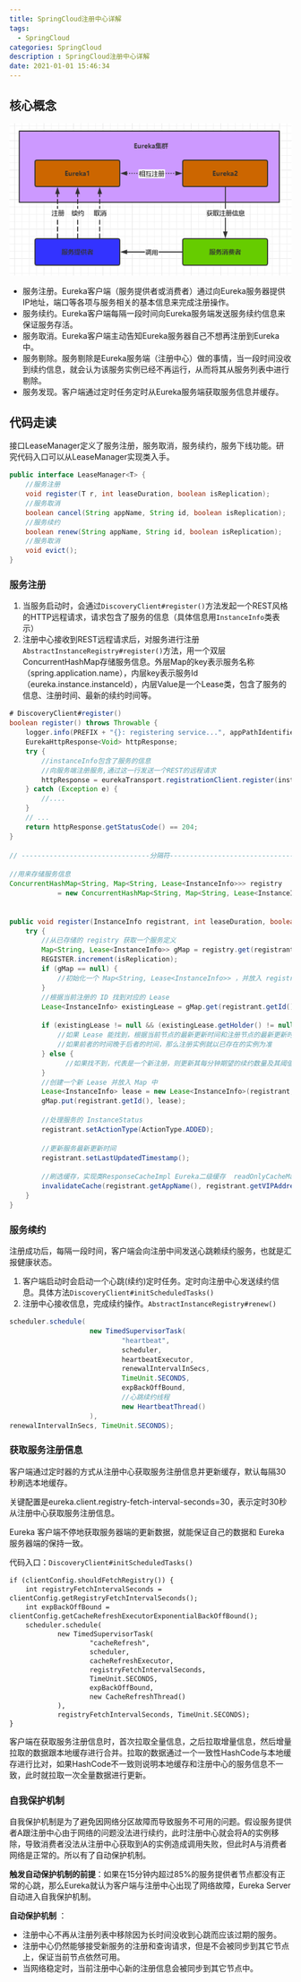 ```yaml
---
title: SpringCloud注册中心详解
tags:
  - SpringCloud
categories: SpringCloud
description : SpringCloud注册中心详解
date: 2021-01-01 15:46:34
---
```

<!--more-->

## 核心概念

![](springcloud-1/1.png)

- 服务注册。Eureka客户端（服务提供者或消费者）通过向Eureka服务器提供IP地址，端口等各项与服务相关的基本信息来完成注册操作。
- 服务续约。Eureka客户端每隔一段时间向Eureka服务端发送服务续约信息来保证服务存活。
- 服务取消。Eureka客户端主动告知Eureka服务器自己不想再注册到Eureka中。
- 服务剔除。服务剔除是Eureka服务端（注册中心）做的事情，当一段时间没收到续约信息，就会认为该服务实例已经不再运行，从而将其从服务列表中进行剔除。
- 服务发现。客户端通过定时任务定时从Eureka服务端获取服务信息并缓存。

## 代码走读

接口LeaseManager定义了服务注册，服务取消，服务续约，服务下线功能。研究代码入口可以从LeaseManager实现类入手。

```java
public interface LeaseManager<T> {
    //服务注册
    void register(T r, int leaseDuration, boolean isReplication);
    //服务取消
    boolean cancel(String appName, String id, boolean isReplication);
    //服务续约
    boolean renew(String appName, String id, boolean isReplication);
    //服务取消
    void evict();
}
```

### 服务注册

1. 当服务启动时，会通过`DiscoveryClient#register()`方法发起一个REST风格的HTTP远程请求，请求包含了服务的信息（具体信息用`InstanceInfo`类表示）
2. 注册中心接收到REST远程请求后，对服务进行注册`AbstractInstanceRegistry#register()`方法，用一个双层ConcurrentHashMap存储服务信息。外层Map的key表示服务名称（spring.application.name），内层key表示服务Id（eureka.instance.instanceId），内层Value是一个Lease类，包含了服务的信息、注册时间、最新的续约时间等。

```java
# DiscoveryClient#register()
boolean register() throws Throwable {
    logger.info(PREFIX + "{}: registering service...", appPathIdentifier);
    EurekaHttpResponse<Void> httpResponse;
    try {
        //instanceInfo包含了服务的信息
        //向服务端注册服务,通过这一行发送一个REST的远程请求
        httpResponse = eurekaTransport.registrationClient.register(instanceInfo);
    } catch (Exception e) {
        //....
    }
    // ...
    return httpResponse.getStatusCode() == 204;
}

// --------------------------------分隔符--------------------------------

//用来存储服务信息
ConcurrentHashMap<String, Map<String, Lease<InstanceInfo>>> registry
            = new ConcurrentHashMap<String, Map<String, Lease<InstanceInfo>>>();


public void register(InstanceInfo registrant, int leaseDuration, boolean isReplication) {
    try { 
        //从已存储的 registry 获取一个服务定义
        Map<String, Lease<InstanceInfo>> gMap = registry.get(registrant.getAppName());
        REGISTER.increment(isReplication);
        if (gMap == null) {
            //初始化一个 Map<String, Lease<InstanceInfo>> ，并放入 registry 中
        }
        //根据当前注册的 ID 找到对应的 Lease
        Lease<InstanceInfo> existingLease = gMap.get(registrant.getId());
 
        if (existingLease != null && (existingLease.getHolder() != null)) {
            //如果 Lease 能找到，根据当前节点的最新更新时间和注册节点的最新更新时间比较
            //如果前者的时间晚于后者的时间，那么注册实例就以已存在的实例为准
        } else {
              //如果找不到，代表是一个新注册，则更新其每分钟期望的续约数量及其阈值
        }
        //创建一个新 Lease 并放入 Map 中
        Lease<InstanceInfo> lease = new Lease<InstanceInfo>(registrant, leaseDuration);
        gMap.put(registrant.getId(), lease);

        //处理服务的 InstanceStatus
        registrant.setActionType(ActionType.ADDED);
 
        //更新服务最新更新时间
        registrant.setLastUpdatedTimestamp();
 
        //刷选缓存，实现类ResponseCacheImpl Eureka二级缓存  readOnlyCacheMap(只读缓存) readWriteCacheMap(读写缓存)
        invalidateCache(registrant.getAppName(), registrant.getVIPAddress(), registrant.getSecureVipAddress());
    } 
}
```

### 服务续约

注册成功后，每隔一段时间，客户端会向注册中间发送心跳赖续约服务，也就是汇报健康状态。

1. 客户端启动时会启动一个心跳(续约)定时任务。定时向注册中心发送续约信息。具体方法`DiscoveryClient#initScheduledTasks()`
2. 注册中心接收信息，完成续约操作。`AbstractInstanceRegistry#renew()`

```java
scheduler.schedule(
                    new TimedSupervisorTask(
                            "heartbeat",
                            scheduler,
                            heartbeatExecutor,
                            renewalIntervalInSecs,
                            TimeUnit.SECONDS,
                            expBackOffBound,
                        	//心跳续约线程
                            new HeartbeatThread()
                    ),
renewalIntervalInSecs, TimeUnit.SECONDS);
```

### 获取服务注册信息

客户端通过定时器的方式从注册中心获取服务注册信息并更新缓存，默认每隔30秒刷选本地缓存。

关键配置是eureka.client.registry-fetch-interval-seconds=30，表示定时30秒从注册中心获取服务注册信息。

Eureka 客户端不停地获取服务器端的更新数据，就能保证自己的数据和 Eureka 服务器端的保持一致。

代码入口：`DiscoveryClient#initScheduledTasks()`

```
if (clientConfig.shouldFetchRegistry()) {
    int registryFetchIntervalSeconds = clientConfig.getRegistryFetchIntervalSeconds();
    int expBackOffBound = clientConfig.getCacheRefreshExecutorExponentialBackOffBound();
    scheduler.schedule(
            new TimedSupervisorTask(
                    "cacheRefresh",
                    scheduler,
                    cacheRefreshExecutor,
                    registryFetchIntervalSeconds,
                    TimeUnit.SECONDS,
                    expBackOffBound,
                    new CacheRefreshThread()
            ),
            registryFetchIntervalSeconds, TimeUnit.SECONDS);
}

```

客户端在获取服务注册信息时，首次拉取全量信息，之后拉取增量信息，然后增量拉取的数据跟本地缓存进行合并。拉取的数据通过一个一致性HashCode与本地缓存进行比对，如果HashCode不一致则说明本地缓存和注册中心的服务信息不一致，此时就拉取一次全量数据进行更新。

### 自我保护机制

自我保护机制是为了避免因网络分区故障而导致服务不可用的问题。假设服务提供者A跟注册中心由于网络的问题没法进行续约，此时注册中心就会将A的实例移除，导致消费者没法从注册中心获取到A的实例造成调用失败，但此时A与消费者网络是正常的。所以有了自动保护机制。

**触发自动保护机制的前提**：如果在15分钟内超过85%的服务提供者节点都没有正常的心跳，那么Eureka就认为客户端与注册中心出现了网络故障，Eureka Server自动进入自我保护机制。

**自动保护机制** ：

- 注册中心不再从注册列表中移除因为长时间没收到心跳而应该过期的服务。
- 注册中心仍然能够接受新服务的注册和查询请求，但是不会被同步到其它节点上，保证当前节点依然可用。
- 当网络稳定时，当前注册中心新的注册信息会被同步到其它节点中。

